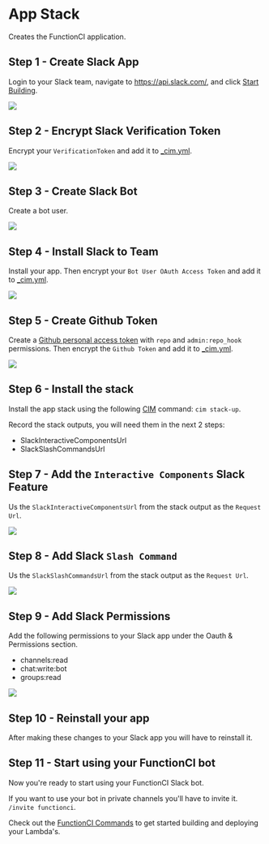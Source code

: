 # App Stack
Creates the FunctionCI application.

## Step 1 - Create Slack App
Login to your Slack team, navigate to https://api.slack.com/, and click [Start Building](https://api.slack.com/apps?new_app=1).

<p align="left">
  <img src="docs/create-app.png">
</p>


## Step 2 - Encrypt Slack Verification Token
Encrypt your `VerificationToken` and add it to [_cim.yml](_cim.yml).

<p align="left">
  <img src="docs/verification-token.png">
</p>


## Step 3 - Create Slack Bot
Create a bot user.

<p align="left">
  <img src="docs/create-bot.png">
</p>


## Step 4 - Install Slack to Team
Install your app.  Then encrypt your `Bot User OAuth Access Token` and add it to [_cim.yml](_cim.yml).

<p align="left">
  <img src="docs/bot-oauth-token.png">
</p>

## Step 5 - Create Github Token
Create a [Github personal access token](https://github.com/settings/tokens) with `repo` and `admin:repo_hook` permissions.  Then encrypt the `Github Token` and add it to [_cim.yml](_cim.yml).

<p align="left">
  <img src="docs/github-token.png">
</p>


## Step 6 - Install the stack
Install the app stack using the following [CIM](https://github.com/thestackshack/cim) command: `cim stack-up`.

Record the stack outputs, you will need them in the next 2 steps:
* SlackInteractiveComponentsUrl
* SlackSlashCommandsUrl


## Step 7 - Add the `Interactive Components` Slack Feature
Us the `SlackInteractiveComponentsUrl` from the stack output as the `Request Url`.

<p align="left">
  <img src="docs/interactive.png">
</p>


## Step 8 - Add Slack `Slash Command`
Us the `SlackSlashCommandsUrl` from the stack output as the `Request Url`.

<p align="left">
  <img src="docs/slash.png">
</p>


## Step 9 - Add Slack Permissions
Add the following permissions to your Slack app under the Oauth & Permissions section.

* channels:read
* chat:write:bot
* groups:read

<p align="left">
  <img src="docs/permissions.png">
</p>

## Step 10 - Reinstall your app
After making these changes to your Slack app you will have to reinstall it.

## Step 11 - Start using your FunctionCI bot
Now you're ready to start using your FunctionCI Slack bot.

If you want to use your bot in private channels you'll have to invite it.  `/invite functionci`.

Check out the [FunctionCI Commands](../#commands) to get started building and deploying your Lambda's. 
